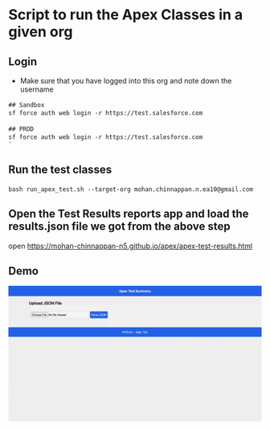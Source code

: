 # Script to run the Apex Classes in a given org


## Login
- Make sure that you have logged into this org and note down the username


```
## Sandbox
sf force auth web login -r https://test.salesforce.com 

## PROD
sf force auth web login -r https://test.salesforce.com 
`
```

## Run the test classes
```
bash run_apex_test.sh --target-org mohan.chinnappan.n.ea10@gmail.com 

```

##  Open the Test Results reports app and load the results.json file we got from the above step

open https://mohan-chinnappan-n5.github.io/apex/apex-test-results.html

## Demo
![demo](apexTestClasses.webm.gif)
